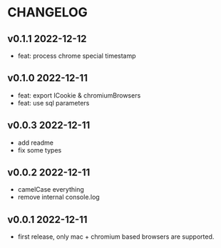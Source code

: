 # CHANGELOG

## v0.1.1 2022-12-12

- feat: process chrome special timestamp

## v0.1.0 2022-12-11

- feat: export ICookie & chromiumBrowsers
- feat: use sql parameters

## v0.0.3 2022-12-11

- add readme
- fix some types

## v0.0.2 2022-12-11

- camelCase everything
- remove internal console.log

## v0.0.1 2022-12-11

- first release, only mac + chromium based browsers are supported.
